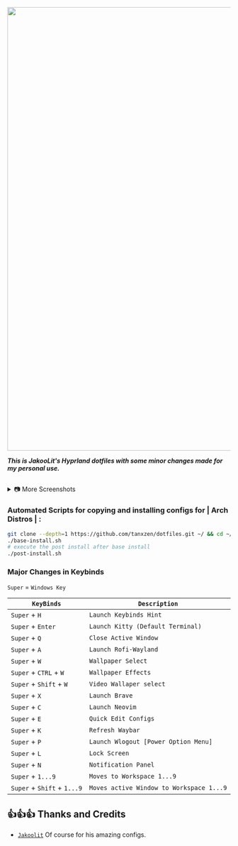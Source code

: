 
<p align="center">
  
  <img src="https://github.com/tanxzen/Hypr-Arch/blob/main/Screenshots/example.png" width="1000" />
  
  ***This is JakooLit's Hyprland dotfiles with some minor changes made for my personal use.***
  
</p>

##

<details>
  <summary>
     📷 More Screenshots
  </summary>
<p align="center">
   <img align="center" src="https://github.com/tanxzen/Hypr-Arch/blob/main/Screenshots/pic1.png" width="49%" />    <img align="center" src="https://github.com/tanxzen/Hypr-Arch/blob/main/Screenshots/pic2.png" width="49%" />
   <img align="center" src="https://github.com/tanxzen/Hypr-Arch/blob/main/Screenshots/pic3.png" width="49%" />    <img align="center" src="https://github.com/tanxzen/Hypr-Arch/blob/main/Screenshots/pic4.png" width="49%" />
   <img align="center" src="https://github.com/tanxzen/Hypr-Arch/blob/main/Screenshots/pic5.png" width="49%" />    <img align="center" src="https://github.com/tanxzen/Hypr-Arch/blob/main/Screenshots/pic6.png" width="49%" />
</p>
  
</details>


### Automated Scripts for copying and installing configs for **| Arch Distros |** :
```bash
git clone --depth=1 https://github.com/tanxzen/dotfiles.git ~/ && cd ~/dotfiles
./base-install.sh
# execute the post install after base install 
./post-install.sh


```

### Major Changes in Keybinds

`Super` = `Windows Key`
 
| `KeyBinds` | `Description` |
| --- | --- |
| `Super` + `H` | `Launch Keybinds Hint` |
| `Super` + `Enter` | `Launch Kitty (Default Terminal)` |
| `Super` + `Q` | `Close Active Window` |
| `Super` + `A` | `Launch Rofi-Wayland` |
| `Super` + `W ` | `Wallpaper Select` |
| `Super` + `CTRL` + `W` | `Wallpaper Effects` |
| `Super` + `Shift` + `W` | `Video Wallaper select` |
| `Super` + `X` | `Launch Brave` |
| `Super` + `C` | `Launch Neovim` |
| `Super` + `E` | `Quick Edit Configs` |
| `Super` + `K` | `Refresh Waybar` |
| `Super` + `P` | `Launch Wlogout [Power Option Menu]` |
| `Super` + `L` | `Lock Screen` |
| `Super` + `N` | `Notification Panel` |
| `Super` + `1...9` | `Moves to Workspace 1...9` |
| `Super` + `Shift` + `1...9` | `Moves active Window to Workspace 1...9` |


## 👍👍👍 Thanks and Credits

- [`Jakoolit`](https://github.com/jakoolit/) Of course for his amazing configs.
